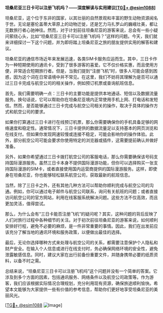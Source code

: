 **坦桑尼亚三日卡可以注册飞机吗？——深度解读与实用建议[[TG💪+ @esim1088](https://t.me/s/esim1088)]**

坦桑尼亚，这个位于东非的国家，以其壮丽的自然景观和丰富的野生动物资源闻名于世。无论是塞伦盖蒂大草原上的动物迁徙，还是乞力马扎罗山的巍峨壮美，都让无数旅行者心驰神往。然而，对于计划前往坦桑尼亚的游客来说，总会有一些小疑问萦绕心头，比如“坦桑尼亚三日卡可以注册飞机吗？”这样的问题。今天，我们就来详细探讨一下这个问题，并为即将踏上坦桑尼亚之旅的朋友提供实用的解答和建议。

坦桑尼亚的通信市场近年来发展迅速，各类SIM卡服务应运而生。其中，三日卡作为一种短期使用的通讯卡，受到了很多游客的喜爱。它不仅价格实惠，而且使用方便，非常适合短期旅行者。但是，当我们提到“注册飞机”时，很多人可能会感到困惑，因为这个词在日常语境中并不常见。在这里，我们不妨将其理解为是否可以通过三日卡完成与航空公司的相关操作，例如预订机票或查询航班信息。

首先，我们需要明确一点：三日卡的主要功能是提供本地通话、短信以及数据流量服务。换句话说，它可以帮助你在坦桑尼亚境内正常使用手机上网、打电话和发短信。然而，是否能够通过三日卡完成与航空公司相关的操作，取决于具体的操作方式和航空公司的要求。

如果你打算通过三日卡进行在线预订机票，那么你需要确保你的手机具备足够的网络速度和稳定性。通常情况下，三日卡提供的数据流量足以支持基本的网页浏览和在线支付。但如果你发现网速较慢或连接不稳定，可能会影响你的操作体验。此外，部分航空公司可能会要求你使用特定的浏览器或插件，这需要提前确认并做好准备。

另外，如果你希望通过三日卡拨打航空公司的客服电话，那么你需要确保该号码支持国际漫游服务。虽然三日卡本身不提供国际漫游功能，但你可以选择购买一张支持国际漫游的SIM卡，或者直接使用国内运营商提供的国际漫游服务。这样，即使身在坦桑尼亚，你也能够轻松联系航空公司，获取最新的航班信息。

当然，除了三日卡之外，还有其他几种方法可以帮助你顺利完成与航空公司的沟通。例如，你可以通过电子邮件与航空公司联系，询问有关航班的问题；或者直接访问航空公司的官方网站，利用在线客服系统解决问题。这些方法不仅高效，而且更加灵活，值得尝试。

那么，为什么会有“三日卡能否注册飞机”的疑问呢？其实，这种问题的背后反映了人们对旅行过程中各种细节的关注。对于初次前往坦桑尼亚的游客来说，如何顺利安排好行程，避免不必要的麻烦，是一件非常重要的事情。因此，我们在出发前应该充分了解当地的通讯环境和服务政策，以便做出最佳的选择。

最后，无论你选择哪种方式来处理与航空公司的关系，都需要注意保护个人隐私和财产安全。在输入个人信息或进行在线支付时，务必确保网络环境的安全性，避免泄露敏感信息。同时，建议大家在出行前备份重要文件，并随身携带必要的纸质资料，以备不时之需。

总结来说，“坦桑尼亚三日卡可以注册飞机吗”这个问题并没有一个简单的答案。它涉及到多个方面的因素，包括通讯服务、网络条件以及航空公司政策等。作为游客，我们应该根据实际情况合理规划，充分利用现有资源，确保旅途顺利愉快。希望本文能够为大家提供一些有价值的参考信息，帮助你们更好地享受坦桑尼亚的美丽风光。

[[TG💪+ @esim1088](https://t.me/s/esim1088) ![Image](https://i.postimg.cc/4NQfJmqS/Snipaste-2025-05-13-00-14-12.png)]